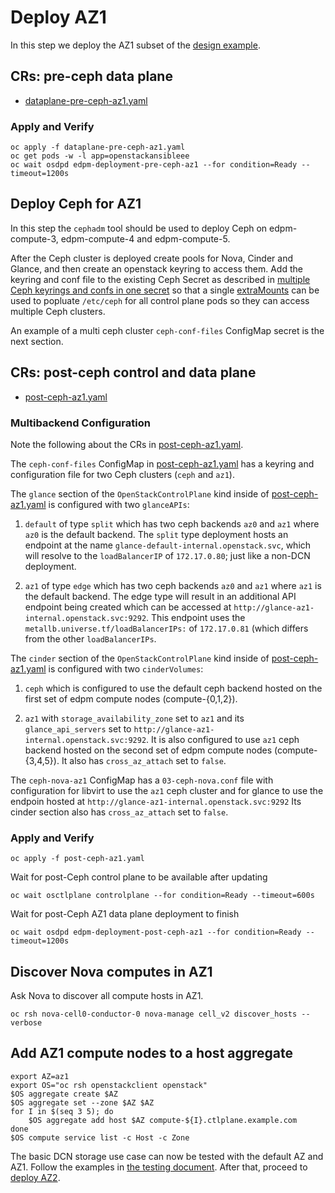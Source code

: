 # Deploy AZ1

In this step we deploy the AZ1 subset of
the [design example](../design.md).

## CRs: pre-ceph data plane

- [dataplane-pre-ceph-az1.yaml](dataplane-pre-ceph-az1.yaml)

### Apply and Verify

```
oc apply -f dataplane-pre-ceph-az1.yaml
oc get pods -w -l app=openstackansibleee
oc wait osdpd edpm-deployment-pre-ceph-az1 --for condition=Ready --timeout=1200s
```

## Deploy Ceph for AZ1

In this step the `cephadm` tool should be used to deploy Ceph on
edpm-compute-3, edpm-compute-4 and edpm-compute-5.

After the Ceph cluster is deployed create pools for Nova, Cinder and
Glance, and then create an openstack keyring to access them. Add the
keyring and conf file to the existing Ceph Secret as described in
[multiple Ceph keyrings and confs in one secret](https://github.com/openstack-k8s-operators/docs/blob/main/ceph.md#regarding-multiple-ceph-keyrings)
so that a single
[extraMounts](https://github.com/openstack-k8s-operators/docs/blob/main/ceph.md#access-the-ceph-secret-via-extramounts)
can be used to popluate `/etc/ceph` for all control plane pods
so they can access multiple Ceph clusters.

An example of a multi ceph cluster `ceph-conf-files` ConfigMap secret
is the next section.

## CRs: post-ceph control and data plane

- [post-ceph-az1.yaml](post-ceph-az1.yaml)

### Multibackend Configuration

Note the following about the CRs in
[post-ceph-az1.yaml](post-ceph-az1.yaml).

The `ceph-conf-files` ConfigMap in
[post-ceph-az1.yaml](post-ceph-az1.yaml) has a keyring and
configuration file for two Ceph clusters (`ceph` and `az1`).

The `glance` section of the `OpenStackControlPlane` kind inside
of [post-ceph-az1.yaml](post-ceph-az1.yaml) is configured with two
`glanceAPIs`:

1. `default` of type `split` which has two ceph backends `az0` and
   `az1` where `az0` is the default backend. The `split` type
   deployment hosts an endpoint at the name
   `glance-default-internal.openstack.svc`, which will resolve to the
   `loadBalancerIP` of `172.17.0.80`; just like a non-DCN deployment.

2. `az1` of type `edge` which has two ceph backends `az0` and `az1`
   where `az1` is the default backend. The edge type will result in an
   additional API endpoint being created which can be accessed at
   `http://glance-az1-internal.openstack.svc:9292`. This endpoint
   uses the `metallb.universe.tf/loadBalancerIPs:` of
   `172.17.0.81` (which differs from the other `loadBalancerIPs`.

The `cinder` section of the `OpenStackControlPlane` kind inside
of [post-ceph-az1.yaml](post-ceph-az1.yaml) is configured with two
`cinderVolumes`:

1. `ceph` which is configured to use the default ceph backend hosted
   on the first set of edpm compute nodes (compute-{0,1,2}).

2. `az1` with `storage_availability_zone` set to `az1` and its
   `glance_api_servers` set to
   `http://glance-az1-internal.openstack.svc:9292`.
   It is also configured to use `az1` ceph backend hosted on the
   second set of edpm compute nodes (compute-{3,4,5}). It also has
   `cross_az_attach` set to `false`.

The `ceph-nova-az1` ConfigMap has a `03-ceph-nova.conf` file with
configuration for libvirt to use the `az1` ceph cluster and for
glance to use the endpoin hosted at
`http://glance-az1-internal.openstack.svc:9292`
Its cinder section also has `cross_az_attach` set to `false`.

### Apply and Verify
```
oc apply -f post-ceph-az1.yaml
```
Wait for post-Ceph control plane to be available after updating
```
oc wait osctlplane controlplane --for condition=Ready --timeout=600s
```
Wait for post-Ceph AZ1 data plane deployment to finish
```
oc wait osdpd edpm-deployment-post-ceph-az1 --for condition=Ready --timeout=1200s
```

## Discover Nova computes in AZ1

Ask Nova to discover all compute hosts in AZ1.
```
oc rsh nova-cell0-conductor-0 nova-manage cell_v2 discover_hosts --verbose
```

## Add AZ1 compute nodes to a host aggregate

```
export AZ=az1
export OS="oc rsh openstackclient openstack"
$OS aggregate create $AZ
$OS aggregate set --zone $AZ $AZ
for I in $(seq 3 5); do
    $OS aggregate add host $AZ compute-${I}.ctlplane.example.com
done
$OS compute service list -c Host -c Zone
```

The basic DCN storage use case can now be tested with the default AZ
and AZ1. Follow the examples in [the testing document](testing.md).
After that, proceed to [deploy AZ2](../az2).
